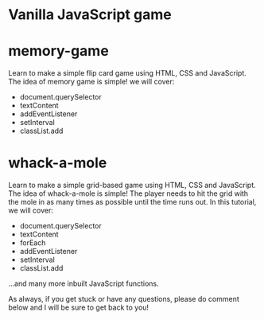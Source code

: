 # Vanilla JavaScript game



# memory-game
Learn to make a simple flip card game using HTML, CSS and JavaScript. The idea of memory game is simple!  we will cover:

- document.querySelector
- textContent
- addEventListener
- setInterval
- classList.add

 

# whack-a-mole

Learn to make a simple grid-based game using HTML, CSS and JavaScript. The idea of whack-a-mole is simple! The player needs to hit the grid with the mole in as many times as possible until the time runs out. In this tutorial, we will cover:

- document.querySelector
- textContent
- forEach
- addEventListener
- setInterval
- classList.add

...and many more inbuilt JavaScript functions.

As always, if you get stuck or have any questions, please do comment below and I will be sure to get back to you!